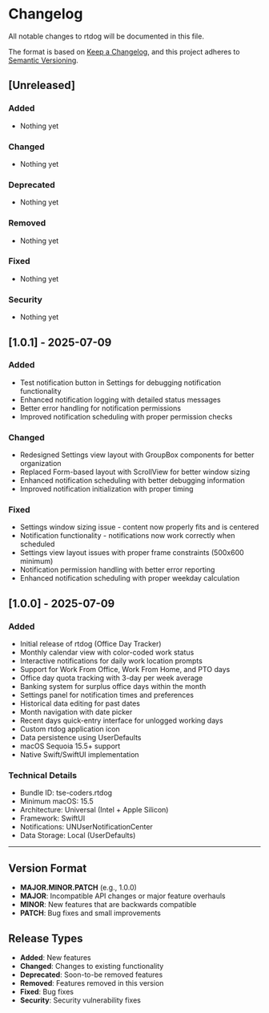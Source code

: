 # Changelog

All notable changes to rtdog will be documented in this file.

The format is based on [Keep a Changelog](https://keepachangelog.com/en/1.0.0/),
and this project adheres to [Semantic Versioning](https://semver.org/spec/v2.0.0.html).

## [Unreleased]

### Added
- Nothing yet

### Changed
- Nothing yet

### Deprecated
- Nothing yet

### Removed
- Nothing yet

### Fixed
- Nothing yet

### Security
- Nothing yet

## [1.0.1] - 2025-07-09

### Added
- Test notification button in Settings for debugging notification functionality
- Enhanced notification logging with detailed status messages
- Better error handling for notification permissions
- Improved notification scheduling with proper permission checks

### Changed
- Redesigned Settings view layout with GroupBox components for better organization
- Replaced Form-based layout with ScrollView for better window sizing
- Enhanced notification scheduling with better debugging information
- Improved notification initialization with proper timing

### Fixed
- Settings window sizing issue - content now properly fits and is centered
- Notification functionality - notifications now work correctly when scheduled
- Settings view layout issues with proper frame constraints (500x600 minimum)
- Notification permission handling with better error reporting
- Enhanced notification scheduling with proper weekday calculation

## [1.0.0] - 2025-07-09

### Added
- Initial release of rtdog (Office Day Tracker)
- Monthly calendar view with color-coded work status
- Interactive notifications for daily work location prompts
- Support for Work From Office, Work From Home, and PTO days
- Office day quota tracking with 3-day per week average
- Banking system for surplus office days within the month
- Settings panel for notification times and preferences
- Historical data editing for past dates
- Month navigation with date picker
- Recent days quick-entry interface for unlogged working days
- Custom rtdog application icon
- Data persistence using UserDefaults
- macOS Sequoia 15.5+ support
- Native Swift/SwiftUI implementation

### Technical Details
- Bundle ID: tse-coders.rtdog
- Minimum macOS: 15.5
- Architecture: Universal (Intel + Apple Silicon)
- Framework: SwiftUI
- Notifications: UNUserNotificationCenter
- Data Storage: Local (UserDefaults)

---

## Version Format
- **MAJOR.MINOR.PATCH** (e.g., 1.0.0)
- **MAJOR**: Incompatible API changes or major feature overhauls
- **MINOR**: New features that are backwards compatible
- **PATCH**: Bug fixes and small improvements

## Release Types
- **Added**: New features
- **Changed**: Changes to existing functionality
- **Deprecated**: Soon-to-be removed features
- **Removed**: Features removed in this version
- **Fixed**: Bug fixes
- **Security**: Security vulnerability fixes 
